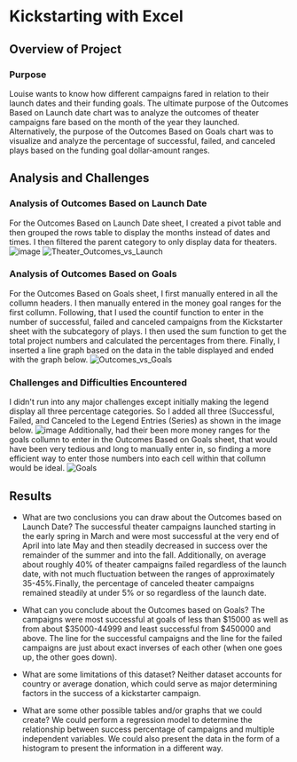 # Kickstarting with Excel

## Overview of Project

### Purpose
Louise wants to know how different campaigns fared in relation to their launch dates and their funding goals. The ultimate purpose of the Outcomes Based on Launch date chart was to analyze the outcomes of theater campaigns fare based on the month of the year they launched. Alternatively, the purpose of the Outcomes Based on Goals chart was to visualize and analyze the percentage of successful, failed, and canceled plays based on the funding goal dollar-amount ranges. 
## Analysis and Challenges
### Analysis of Outcomes Based on Launch Date
For the Outcomes Based on Launch Date sheet, I created a pivot table and then grouped the rows table to display the months instead of dates and times. I then filtered the parent category to only display data for theaters.
![image](https://user-images.githubusercontent.com/70483866/92296970-f2744a00-eeff-11ea-9638-3f97433ad825.png)
![Theater_Outcomes_vs_Launch](https://user-images.githubusercontent.com/70483866/92076647-8a4b2a00-ed80-11ea-9440-04c364615fd3.png)
### Analysis of Outcomes Based on Goals
For the Outcomes Based on Goals sheet, I first manually entered in all the collumn headers. I then manually entered in the money goal ranges for the first collumn. Following, that I used the countif function to enter in the number of successful, failed and canceled campaigns from the Kickstarter sheet with the subcategory of plays. I then used the sum function to get the total project numbers and calculated the percentages from there. Finally, I inserted a line graph based on the data in the table displayed and ended with the graph below.
![Outcomes_vs_Goals](https://user-images.githubusercontent.com/70483866/92076530-52dc7d80-ed80-11ea-85db-f5c5bfca103c.png)
### Challenges and Difficulties Encountered
I didn't run into any major challenges except initially making the legend display all three percentage categories. So I added all three (Successful, Failed, and Canceled to the Legend Entries (Series) as shown in the image below.
![image](https://user-images.githubusercontent.com/70483866/92077114-66d4af00-ed81-11ea-904f-b52d7d59c210.png)
Additionally, had their been more money ranges for the goals collumn to enter in the Outcomes Based on Goals sheet, that would have been very tedious and long to manually enter in, so finding a more efficient way to enter those numbers into each cell within that collumn would be ideal.
![Goals](https://user-images.githubusercontent.com/70483866/92297002-4121e400-ef00-11ea-8169-deee740463ed.png)
## Results

- What are two conclusions you can draw about the Outcomes based on Launch Date?
The successful theater campaigns launched starting in the early spring in March and were most successful at the very end of April into late May and then steadily decreased in    success over the remainder of the summer and into the fall. 
Additionally, on average about roughly 40% of theater campaigns failed regardless of the launch date, with not much fluctuation between the ranges of approximately 35-45%.Finally, the percentage of canceled theater campaigns remained steadily at under 5% or so regardless of the launch date.

- What can you conclude about the Outcomes based on Goals?
The campaigns were most successful at goals of less than $15000 as well as from  about $35000-44999 and least successful from $450000 and above. The line for the successful campaigns and the line for the failed campaigns are just about exact inverses of each other (when one goes up, the other goes down).
- What are some limitations of this dataset?
Neither dataset accounts for country or average donation, which could serve as major determining factors in the success of a kickstarter campaign.
- What are some other possible tables and/or graphs that we could create?
We could perform a regression model to determine the relationship between success percentage of campaigns and multiple independent variables. We could also present the data in the form of a histogram to present the information in a different way.
